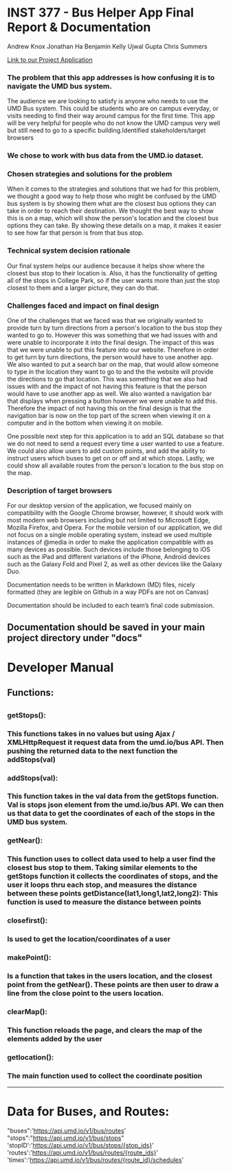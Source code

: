 #  INST 377 - Bus Helper App Final Report & Documentation
Andrew Knox
Jonathan Ha
Benjamin Kelly
Ujwal Gupta
Chris Summers

[Link to our Project Application](https://inst377group99.herokuapp.com/)

<h3>The problem that this app addresses is how confusing it is to navigate the UMD bus system.</h3>

The audience we are looking to satisfy is anyone who needs to use the UMD Bus system. This could be students who are on campus everyday, or visits needing to find their way around campus for the first time. This app will be very helpful for people who do not know the UMD campus very well but still need to go to a specific building.Identified stakeholders/target browsers

<h3>We chose to work with bus data from the UMD.io dataset.</h3>

<h3>Chosen strategies and solutions for the problem</h3>
  
When it comes to the strategies and solutions that we had for this problem, we thought a good way to help those who might be confused by the UMD bus system is by showing them what are the closest bus options they can take in order to reach their destination. We thought the best way to show this is on a map, which will show the person's location and the closest bus options they can take. By showing these details on a map, it makes it easier to see how far that person is from that bus stop. 

<h3>Technical system decision rationale</h3>

Our final system helps our audience because it helps show where the closest bus stop to their location is. Also, it has the functionality of getting all of the stops in College Park, so if the user wants more than just the stop closest to them and a larger picture, they can do that.

<h3>Challenges faced and impact on final design</h3>
  
One of the challenges that we faced was that we originally wanted to provide turn by turn directions from a person's location to the bus stop they wanted to go to. However this was something that we had issues with and were unable to incorporate it into the final design. The impact of this was that we were unable to put this feature into our website. Therefore in order to get turn by turn directions, the person would have to use another app. We also wanted to put a search bar on the map, that would allow someone to type in the location they want to go to and the the website will provide the directions to go that location. This was something that we also had issues with and the impact of not having this feature is that the person would have to use another app as well. We also wanted a navigation bar that displays when pressing a button however we were unable to add this. Therefore the impact of not having this on the final design is that the navigation bar is now on the top part of the screen when viewing it on a computer and in the bottom when viewing it on mobile. 

One possible next step for this application is to add an SQL database so that we do not need to send a request every time a user wanted to use a feature. We could also allow users to add custom points, and add the ability to instruct users which buses to get on or off and at which stops. Lastly, we could show all available routes from the person's location to the bus stop on the map.

<h3>Description of target browsers</h3>

For our desktop version of the application, we focused mainly on compatibility with the Google Chrome browser, however, it should work with most modern web browsers including but not limited to Microsoft Edge, Mozilla Firefox, and Opera. For the mobile version of our application, we did not focus on a single mobile operating system, instead we used multiple instances of @media in order to make the application compatible with as many devices as possible. Such devices include those belonging to iOS such as the iPad and different variations of the iPhone, Android devices such as the Galaxy Fold and Pixel 2, as well as other devices like the Galaxy Duo.


Documentation needs to be written in Markdown (MD) files, nicely formatted (they are legible on Github in a way PDFs are not on Canvas)

Documentation should be included to each team’s final code submission.

Documentation should be saved in your main project directory under "docs"
--------------------
# Developer Manual
<h2>Functions:<h2> 
<h3>getStops():<h3> 
This functions takes in no values but using Ajax / XMLHttpRequest it request data from the umd.io/bus API. Then pushing the returned data to the next function the addStops(val)
<h3>addStops(val): <h3>
This function takes in the val data from the getStops function. Val is stops json element from the umd.io/bus API. We can then us that data to get the coordinates of each of the stops in the UMD bus system.
<h3>getNear():<h3>
This function uses to collect data used to help a user find the closest bus stop to them. Taking similar elements to the getStops function it collects the coordinates of stops, and the user it loops thru each stop, and measures the distance between these points
getDistance(lat1,long1,lat2,long2):
This function is used to measure the distance between points
<h3>closefirst():<h3>
Is used to get the location/coordinates of a user
<h3>makePoint():<h3>
Is a function that takes in the users location, and the closest point from the getNear(). These points are then user to draw a line from the close point to the users location.
<h3>clearMap():<h3>
This function reloads the page, and clears the map of the elements added by the user
<h3>getlocation():<h3>
The main function used to collect the coordinate position


--------------------
# Data for Buses, and Routes:
"buses":'https://api.umd.io/v1/bus/routes'
"stops":"https://api.umd.io/v1/bus/stops"
'stopID':'https://api.umd.io/v1/bus/stops/{stop_ids}'
'routes':'https://api.umd.io/v1/bus/routes/{route_ids}'
'times':'https://api.umd.io/v1/bus/routes/{route_id}/schedules'
